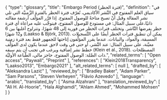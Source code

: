 {
    "type": "glossary",
    "title": "Embargo Period (فترة الحظر)",
    "definition": "في سياق العلم المفتوح في النَّشر الأكاديمي، تُعرّف فترة الحظر بالفترة الزَّمنيَّة التي تلي نشر المقالة وقبل أنْ تصبح متاحةً للوصول المفتوح.  إذا قرَّر المؤلِّف أرشفة مقالته ذاتيًا،على سبيل المثال: في مستودع للوصول المفتوح، فيتوجَّب عليه مراعاة أي فترة حظر يفرضها النَّاشر.  وتختلف فترات الحظر من فورية إلى 48 شهرًا، وتتراوح أغلبها بين 6 و12 شهرًا (Laakso & Björk, 2013). يمكن أن تنطبق فترات الحظر أيضًا على التَّسجيلات المسبقة، والمواد، والبيانات.  عندما يقرر المؤلِّفون إتاحتها للجمهور فقط بعد فترة زمنية معيَّنة، على سبيل المثال: عند النَّشر، أو حتى في وقت لاحق عندما يكون لدى المؤلِّف خطط نشر إضافية ويرغب في تجنب أن يتم سبقه (Klein et al., 2018).  المصطلحات ذات الصِّلة: الوصول المفتوح، حاجز مالي، الطّباعة الأوليَّة.",
    "related_terms": [
        "Open access",
        "Paywall",
        "Preprint"
    ],
    "references": [
        "Klein2018Transparency",
        "Laakso2013",
        "Embargo2021"
    ],
    "alt_related_terms": [
        null
    ],
    "drafted_by": [
        "Aleksandra Lazić"
    ],
    "reviewed_by": [
        "Bradley Baker",
        "Adam Parker",
        "Sam Parsons",
        "Steven Verheyen",
        "Flávio Azevedo"
    ],
    "language": "arabic",
    "translated_by": [
        "Asma Alzahrani"
    ],
    "translation_reviewed_by": [
        "Ali H. Al-Hoorie",
        "Hala Alghamdi",
        "Ahlam Ahmed",
        "Mohammed Mohsen"
    ]
}